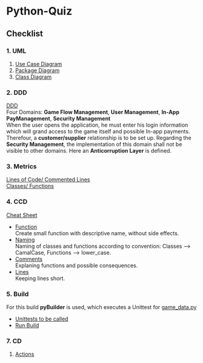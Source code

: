 # Python-Quiz
## Checklist
### 1. UML  
1. [Use Case Diagram](checklist/UML/usecase.png)
2. [Package Diagram](checklist/UML/package.png)
3. [Class Diagram](checklist/UML/class.png)  
### 2. DDD  
[DDD](checklist/DDD/DDD.png)  
Four Domains: **Game Flow Management**, **User Management**, **In-App PayManagement**, **Security Management**   
When the user opens the application, he must enter his login information which will grand access to the game itself and possible In-app payments. Therefour, a **customer/supplier** relationship is to be set up. Regarding the **Security Management**, the implementation of this domain shall not be visible to other domains. Here an **Anticorruption Layer** is defined.
### 3. Metrics
[Lines of Code/ Commented Lines](checklist/Metrics/lines_code_comments.JPG)  
[Classes/ Functions](checklist/Metrics/classes_functions.jpg)
### 4. CCD  
[Cheat Sheet](checklist/CCD/CCD_cheatsheet.pdf)  
* [Function](https://github.com/nelson-bht/Python-Quiz/blob/a00056d6df7eba49effaaa34c9b227612e51c13a/build_manag/src/main/python/game_data.py#L10-L15)  
Create small function with descriptive name, without side effects.  
* [Naming](https://github.com/nelson-bht/Python-Quiz/blob/a00056d6df7eba49effaaa34c9b227612e51c13a/build_manag/src/main/python/game_gui.py#L7-L23)  
Naming of classes and functions according to convention: Classes --> CamalCase, Functions --> lower_case.  
* [Comments](https://github.com/nelson-bht/Python-Quiz/blob/a00056d6df7eba49effaaa34c9b227612e51c13a/build_manag/src/main/python/game_data.py#L10-L15)  
Explaning functions and possible consequences.
* [Lines](https://github.com/nelson-bht/Python-Quiz/blob/ae51755588bb356569f1d3f049adc9b545e9d134/build_manag/src/main/python/game_gui.py#L1-L85)  
Keeping lines short.
### 5. Build  
For this build **pyBuilder** is used, which executes a Unittest for [game_data.py](https://github.com/nelson-bht/Python-Quiz/blob/main/checklist/build_manag/src/main/python/game_data.py)
* [Unittests to be called](https://github.com/nelson-bht/Python-Quiz/blob/main/checklist/build_manag/src/unittest/python/game_data_tests.py)  
* [Run Build](https://github.com/nelson-bht/Python-Quiz/blob/main/checklist/build_manag/build_run.JPG)
### 7. CD
1. [Actions](https://github.com/nelson-bht/Python-Quiz/actions)
